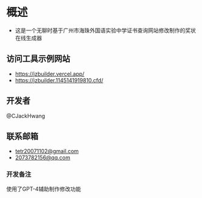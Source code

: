 # 概述
* 这是一个无聊时基于广州市海珠外国语实验中学证书查询网站修改制作的奖状在线生成器
## 访问工具示例网站
* https://jzbuilder.vercel.app/
* https://jzbuilder.1145141919810.cfd/
## 开发者
@CJackHwang
## 联系邮箱
* tetr20071102@gmail.com
* 2073782156@qq.com
### 开发备注
使用了GPT-4辅助制作修改功能
